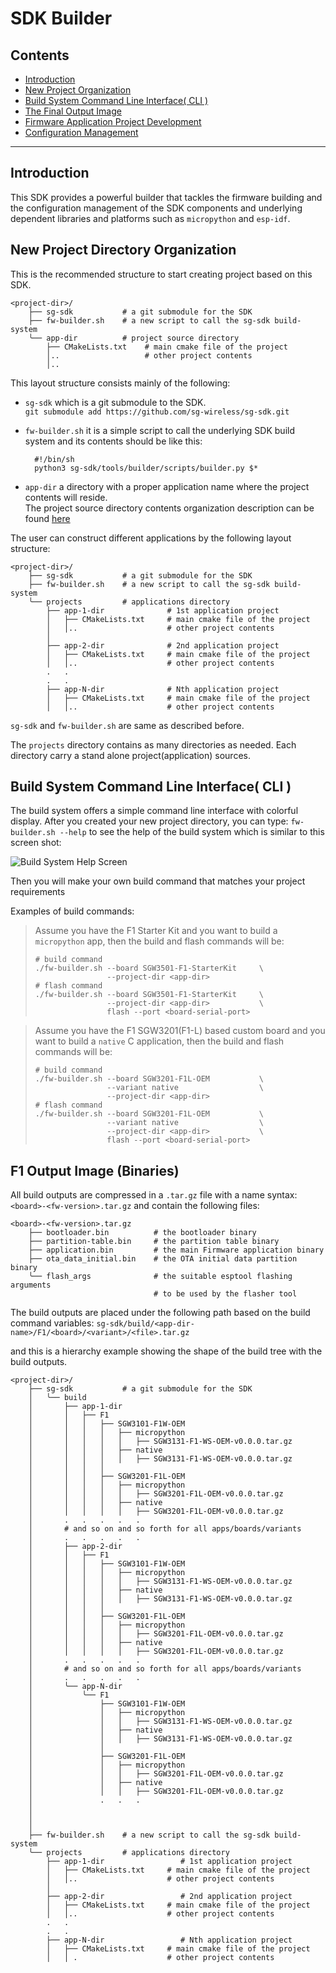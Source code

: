 <!------------------------------------------------------------------------------
 ! @copyright Copyright (c) 2023-2024 SG Wireless - All Rights Reserved
 !
 ! Permission is hereby granted, free of charge, to any person obtaining a copy
 ! of this software and associated documentation files(the “Software”), to deal
 ! in the Software without restriction, including without limitation the rights
 ! to use,  copy,  modify,  merge, publish, distribute, sublicense, and/or sell
 ! copies  of  the  Software,  and  to  permit  persons to whom the Software is
 ! furnished to do so, subject to the following conditions:
 !
 ! The above copyright notice and this permission notice shall be included in
 ! all copies or substantial portions of the Software.
 !
 ! THE SOFTWARE IS PROVIDED “AS IS”,  WITHOUT WARRANTY OF ANY KIND,  EXPRESS OR
 ! IMPLIED,  INCLUDING BUT NOT LIMITED TO  THE  WARRANTIES  OF  MERCHANTABILITY
 ! FITNESS FOR A PARTICULAR PURPOSE AND NONINFRINGEMENT.  IN NO EVENT SHALL THE
 ! AUTHORS  OR  COPYRIGHT  HOLDERS  BE  LIABLE FOR ANY CLAIM,  DAMAGES OR OTHER
 ! LIABILITY, WHETHER IN AN ACTION OF CONTRACT, TORT OR OTHERWISE, ARISING FROM,
 ! OUT OF OR IN  CONNECTION WITH  THE SOFTWARE OR  THE USE OR OTHER DEALINGS IN
 ! THE SOFTWARE.
 !
 ! @author  Ahmed Sabry (SG Wireless)
 !
 ! @brief   Documentation file for the main firmware builder script.
 !----------------------------------------------------------------------------->

# SDK Builder

<!------------------------------------------------------------------------------
 ! TOC
 !----------------------------------------------------------------------------->

## Contents

* [Introduction](#intro)
* [New Project Organization](#new-prj-org)
* [Build System Command Line Interface( CLI )](#cli)
* [The Final Output Image](#out-image)
* [Firmware Application Project Development](fw_app_prj.md)
* [Configuration Management](config-mgr.md)

---

<!------------------------------------------------------------------------------
 ! Introduction
 !----------------------------------------------------------------------------->

<div id="intro"></div>

## Introduction

This SDK provides a powerful builder that tackles the firmware building and the
configuration management of the SDK components and underlying dependent
libraries and platforms such as `micropython` and `esp-idf`.

<!------------------------------------------------------------------------------
 ! New Project Organization
 !----------------------------------------------------------------------------->

<div id="new-prj-org"></div>

## New Project Directory Organization

This is the recommended structure to start creating project based on this SDK.

```shell
<project-dir>/
    ├── sg-sdk           # a git submodule for the SDK
    ├── fw-builder.sh    # a new script to call the sg-sdk build-system
    ╰── app-dir          # project source directory
        ├── CMakeLists.txt    # main cmake file of the project
        │..                   # other project contents
        │..
```

This layout structure consists mainly of the following:
* `sg-sdk` which is a git submodule to the SDK.<br>
  ```git submodule add https://github.com/sg-wireless/sg-sdk.git```

* `fw-builder.sh` it is a simple script to call the underlying SDK build system
  and its contents should be like this:
  ```shell
    #!/bin/sh
    python3 sg-sdk/tools/builder/scripts/builder.py $*
  ```
* `app-dir` a directory with a proper application name where the project
  contents will reside.<br>
  The project source directory contents organization description can be found
  [here](new_fw_prj.md)

The user can construct different applications by the following layout structure:

```shell
<project-dir>/
    ├── sg-sdk           # a git submodule for the SDK
    ├── fw-builder.sh    # a new script to call the sg-sdk build-system
    ╰── projects         # applications directory
        ├── app-1-dir              # 1st application project
        │   ├── CMakeLists.txt     # main cmake file of the project
        │   │..                    # other project contents
        │   
        ├── app-2-dir              # 2nd application project
        │   ├── CMakeLists.txt     # main cmake file of the project
        │   │..                    # other project contents
        .   .
        .   .
        ├── app-N-dir              # Nth application project
        │   ├── CMakeLists.txt     # main cmake file of the project
        │   │..                    # other project contents
```

`sg-sdk` and `fw-builder.sh` are same as described before.

The `projects` directory contains as many directories as needed. Each directory
carry a stand alone project(application) sources.

<!------------------------------------------------------------------------------
 ! Introduction
 !----------------------------------------------------------------------------->

<div id="cli"></div>

## Build System Command Line Interface( CLI )

The build system offers a simple command line interface with colorful display.
After you created your new project directory, you can type:
```fw-builder.sh --help``` to see the help of the build system which is similar
to this screen shot:

![Build System Help Screen](images/builder_help.png)

Then you will make your own build command that matches your project requirements

Examples of build commands:

> Assume you have the F1 Starter Kit and you want to build a `micropython` app,
> then the build and flash commands will be:
> ```shell
> # build command
> ./fw-builder.sh --board SGW3501-F1-StarterKit     \
>                 --project-dir <app-dir>
> # flash command
> ./fw-builder.sh --board SGW3501-F1-StarterKit     \
>                 --project-dir <app-dir>           \
>                 flash --port <board-serial-port>
> ```

> Assume you have the F1 SGW3201(F1-L) based custom board and you want to build
> a `native` C application,
> then the build and flash commands will be:
> ```shell
> # build command
> ./fw-builder.sh --board SGW3201-F1L-OEM           \
>                 --variant native                  \
>                 --project-dir <app-dir>
> # flash command
> ./fw-builder.sh --board SGW3201-F1L-OEM           \
>                 --variant native                  \
>                 --project-dir <app-dir>           \
>                 flash --port <board-serial-port>
> ```

<!------------------------------------------------------------------------------
 ! Output Image (Binaries)
 !----------------------------------------------------------------------------->

<div id="out-image"></div>

## F1 Output Image (Binaries)

All build outputs are compressed in a `.tar.gz` file with a name syntax:
    `<board>-<fw-version>.tar.gz`
and contain the following files:
```shell
<board>-<fw-version>.tar.gz
    ├── bootloader.bin          # the bootloader binary
    ├── partition-table.bin     # the partition table binary
    ├── application.bin         # the main Firmware application binary
    ├── ota_data_initial.bin    # the OTA initial data partition binary
    ╰── flash_args              # the suitable esptool flashing arguments
                                # to be used by the flasher tool
```

The build outputs are placed under the following path based on the build command
variables:
```sg-sdk/build/<app-dir-name>/F1/<board>/<variant>/<file>.tar.gz```

and this is a hierarchy example showing the shape of the build tree with the
build outputs.

```shell
<project-dir>/
    ├── sg-sdk           # a git submodule for the SDK
    │   ╰── build
    │       ├── app-1-dir
    │       │   ├── F1
    │       │   │   ├── SGW3101-F1W-OEM
    │       │   │   │   ├── micropython
    │       │   │   │   │   ├── SGW3131-F1-WS-OEM-v0.0.0.tar.gz
    │       │   │   │   ├── native
    │       │   │   │   │   ├── SGW3131-F1-WS-OEM-v0.0.0.tar.gz
    │       │   │   │   
    │       │   │   ├── SGW3201-F1L-OEM
    │       │   │   │   ├── micropython
    │       │   │   │   │   ├── SGW3201-F1L-OEM-v0.0.0.tar.gz
    │       │   │   │   ├── native
    │       │   │   │   │   ├── SGW3201-F1L-OEM-v0.0.0.tar.gz
    │       .   .   .   .   .
    │       # and so on and so forth for all apps/boards/variants
    │       .   .   .   .   .
    │       ├── app-2-dir
    │       │   ├── F1
    │       │   │   ├── SGW3101-F1W-OEM
    │       │   │   │   ├── micropython
    │       │   │   │   │   ├── SGW3131-F1-WS-OEM-v0.0.0.tar.gz
    │       │   │   │   ├── native
    │       │   │   │   │   ├── SGW3131-F1-WS-OEM-v0.0.0.tar.gz
    │       │   │   │   
    │       │   │   ├── SGW3201-F1L-OEM
    │       │   │   │   ├── micropython
    │       │   │   │   │   ├── SGW3201-F1L-OEM-v0.0.0.tar.gz
    │       │   │   │   ├── native
    │       │   │   │   │   ├── SGW3201-F1L-OEM-v0.0.0.tar.gz
    │       .   .   .   .   .
    │       # and so on and so forth for all apps/boards/variants
    │       .   .   .   .   .
    │       ╰── app-N-dir
    │           ╰── F1
    │               ├── SGW3101-F1W-OEM
    │               │   ├── micropython
    │               │   │   ├── SGW3131-F1-WS-OEM-v0.0.0.tar.gz
    │               │   ├── native
    │               │   │   ├── SGW3131-F1-WS-OEM-v0.0.0.tar.gz
    │               │   
    │               ├── SGW3201-F1L-OEM
    │               │   ├── micropython
    │               │   │   ├── SGW3201-F1L-OEM-v0.0.0.tar.gz
    │               │   ├── native
    │               │   │   ├── SGW3201-F1L-OEM-v0.0.0.tar.gz
    │               .   .   .
    │   
    │   
    │   
    ├── fw-builder.sh    # a new script to call the sg-sdk build-system
    ╰── projects         # applications directory
        ├── app-1-dir                 # 1st application project
        │   ├── CMakeLists.txt     # main cmake file of the project
        │   │..                    # other project contents
        │   
        ├── app-2-dir                 # 2nd application project
        │   ├── CMakeLists.txt     # main cmake file of the project
        │   │..                    # other project contents
        .   .
        .   .
        ├── app-N-dir                 # Nth application project
        │   ├── CMakeLists.txt     # main cmake file of the project
        │   │ .                    # other project contents

```

<!--- end of file ------------------------------------------------------------->
